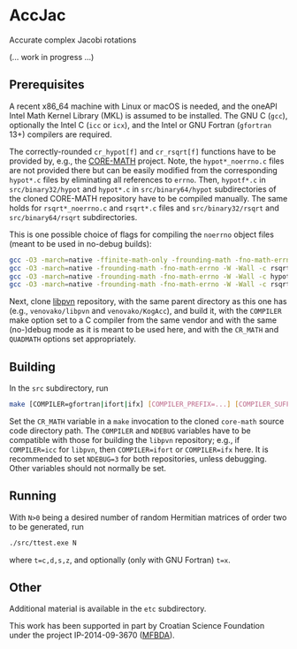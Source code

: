 # AccJac
Accurate complex Jacobi rotations

(... work in progress ...)

## Prerequisites

A recent x86_64 machine with Linux or macOS is needed, and the oneAPI Intel Math Kernel Library (MKL) is assumed to be installed.
The GNU C (`gcc`), optionally the Intel C (`icc` or `icx`), and the Intel or GNU Fortran (`gfortran` 13+) compilers are required.

The correctly-rounded `cr_hypot[f]` and `cr_rsqrt[f]` functions have to be provided by, e.g., the [CORE-MATH](https://core-math.gitlabpages.inria.fr) project.
Note, the `hypot*_noerrno.c` files are not provided there but can be easily modified from the corresponding `hypot*.c` files by eliminating all references to `errno`.
Then, `hypotf*.c` in `src/binary32/hypot` and `hypot*.c` in `src/binary64/hypot` subdirectories of the cloned CORE-MATH repository have to be compiled manually.
The same holds for `rsqrt*_noerrno.c` and `rsqrt*.c` files and `src/binary32/rsqrt` and `src/binary64/rsqrt` subdirectories.

This is one possible choice of flags for compiling the `noerrno` object files (meant to be used in no-debug builds):
```bash
gcc -O3 -march=native -ffinite-math-only -frounding-math -fno-math-errno -W -Wall -c hypotf_noerrno.c
gcc -O3 -march=native -frounding-math -fno-math-errno -W -Wall -c rsqrtf_noerrno.c
gcc -O3 -march=native -frounding-math -fno-math-errno -W -Wall -c hypot_noerrno.c
gcc -O3 -march=native -frounding-math -fno-math-errno -W -Wall -c rsqrt_noerrno.c
```

Next, clone [libpvn](https://github.com/venovako/libpvn) repository, with the same parent directory as this one has (e.g., `venovako/libpvn` and `venovako/KogAcc`), and build it, with the `COMPILER` make option set to a C compiler from the same vendor and with the same (no-)debug mode as it is meant to be used here, and with the `CR_MATH` and `QUADMATH` options set appropriately.

## Building

In the `src` subdirectory, run
```bash
make [COMPILER=gfortran|ifort|ifx] [COMPILER_PREFIX=...] [COMPILER_SUFFIX=...] [ABI=lp64|ilp64] [NDEBUG=optimization_level] [CR_MATH=dir] [all|help|clean]
```

Set the `CR_MATH` variable in a `make` invocation to the cloned `core-math` source code directory path.
The `COMPILER` and `NDEBUG` variables have to be compatible with those for building the `libpvn` repository; e.g., if `COMPILER=icc` for `libpvn`, then `COMPILER=ifort` or `COMPILER=ifx` here.
It is recommended to set `NDEBUG=3` for both repositories, unless debugging.
Other variables should not normally be set.

## Running

With `N>0` being a desired number of random Hermitian matrices of order two to be generated, run
```bash
./src/ttest.exe N
```
where `t=c,d,s,z`, and optionally (only with GNU Fortran) `t=x`.

## Other

Additional material is available in the `etc` subdirectory.

This work has been supported in part by Croatian Science Foundation under the project IP-2014-09-3670 ([MFBDA](https://web.math.pmf.unizg.hr/mfbda/)).
